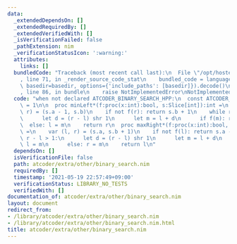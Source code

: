 ```yaml
---
data:
  _extendedDependsOn: []
  _extendedRequiredBy: []
  _extendedVerifiedWith: []
  _isVerificationFailed: false
  _pathExtension: nim
  _verificationStatusIcon: ':warning:'
  attributes:
    links: []
  bundledCode: "Traceback (most recent call last):\n  File \"/opt/hostedtoolcache/Python/3.10.6/x64/lib/python3.10/site-packages/onlinejudge_verify/documentation/build.py\"\
    , line 71, in _render_source_code_stat\n    bundled_code = language.bundle(stat.path,\
    \ basedir=basedir, options={'include_paths': [basedir]}).decode()\n  File \"/opt/hostedtoolcache/Python/3.10.6/x64/lib/python3.10/site-packages/onlinejudge_verify/languages/nim.py\"\
    , line 86, in bundle\n    raise NotImplementedError\nNotImplementedError\n"
  code: "when not declared ATCODER_BINARY_SEARCH_HPP:\n  const ATCODER_BINARY_SEARCH_HPP*\
    \ = 1\n\n  proc minLeft*(f:proc(x:int):bool, s:Slice[int]):int =\n    var (l,\
    \ r) = (s.a - 1, s.b)\n    if not f(r): return s.b + 1\n    while r - l > 1:\n\
    \      let d = (r - l) shr 1\n      let m = l + d\n      if f(m): r = m\n    \
    \  else: l = m\n    return r\n  proc maxRight*(f:proc(x:int):bool, s:Slice[int]):int\
    \ =\n    var (l, r) = (s.a, s.b + 1)\n    if not f(l): return s.a - 1\n    while\
    \ r - l > 1:\n      let d = (r - l) shr 1\n      let m = l + d\n      if f(m):\
    \ l = m\n      else: r = m\n    return l\n"
  dependsOn: []
  isVerificationFile: false
  path: atcoder/extra/other/binary_search.nim
  requiredBy: []
  timestamp: '2021-05-19 22:57:49+09:00'
  verificationStatus: LIBRARY_NO_TESTS
  verifiedWith: []
documentation_of: atcoder/extra/other/binary_search.nim
layout: document
redirect_from:
- /library/atcoder/extra/other/binary_search.nim
- /library/atcoder/extra/other/binary_search.nim.html
title: atcoder/extra/other/binary_search.nim
---
```

